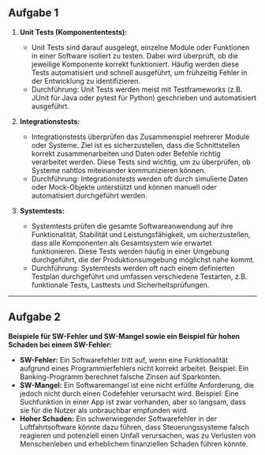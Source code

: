 ## Aufgabe 1

1. **Unit Tests (Komponententests):**
   - Unit Tests sind darauf ausgelegt, einzelne Module oder Funktionen in einer Software isoliert zu testen. Dabei wird überprüft, ob die jeweilige Komponente korrekt funktioniert. Häufig werden diese Tests automatisiert und schnell ausgeführt, um frühzeitig Fehler in der Entwicklung zu identifizieren.
   - Durchführung: Unit Tests werden meist mit Testframeworks (z.B. JUnit für Java oder pytest für Python) geschrieben und automatisiert ausgeführt.

2. **Integrationstests:**
   - Integrationstests überprüfen das Zusammenspiel mehrerer Module oder Systeme. Ziel ist es sicherzustellen, dass die Schnittstellen korrekt zusammenarbeiten und Daten oder Befehle richtig verarbeitet werden. Diese Tests sind wichtig, um zu überprüfen, ob Systeme nahtlos miteinander kommunizieren können.
   - Durchführung: Integrationstests werden oft durch simulierte Daten oder Mock-Objekte unterstützt und können manuell oder automatisiert durchgeführt werden.

3. **Systemtests:**
   - Systemtests prüfen die gesamte Softwareanwendung auf ihre Funktionalität, Stabilität und Leistungsfähigkeit, um sicherzustellen, dass alle Komponenten als Gesamtsystem wie erwartet funktionieren. Diese Tests werden häufig in einer Umgebung durchgeführt, die der Produktionsumgebung möglichst nahe kommt.
   - Durchführung: Systemtests werden oft nach einem definierten Testplan durchgeführt und umfassen verschiedene Testarten, z.B. funktionale Tests, Lasttests und Sicherheitsprüfungen.

---

## Aufgabe 2

**Beispiele für SW-Fehler und SW-Mangel sowie ein Beispiel für hohen Schaden bei einem SW-Fehler:**

- **SW-Fehler:** Ein Softwarefehler tritt auf, wenn eine Funktionalität aufgrund eines Programmierfehlers nicht korrekt arbeitet. Beispiel: Ein Banking-Programm berechnet falsche Zinsen auf Sparkonten.
- **SW-Mangel:** Ein Softwaremangel ist eine nicht erfüllte Anforderung, die jedoch nicht durch einen Codefehler verursacht wird. Beispiel: Eine Suchfunktion in einer App ist zwar vorhanden, aber so langsam, dass sie für die Nutzer als unbrauchbar empfunden wird.
- **Hoher Schaden:** Ein schwerwiegender Softwarefehler in der Luftfahrtsoftware könnte dazu führen, dass Steuerungssysteme falsch reagieren und potenziell einen Unfall verursachen, was zu Verlusten von Menschenleben und erheblichem finanziellen Schaden führen könnte.
